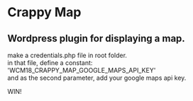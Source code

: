 # Crappy Map
Wordpress plugin for displaying a map.  
--------------------------------------  
  
make a credentials.php file in root folder.  
in that file, define a constant: 'WCM18_CRAPPY_MAP_GOOGLE_MAPS_API_KEY'  
and as the second parameter, add your google maps api key.  
  
WIN!